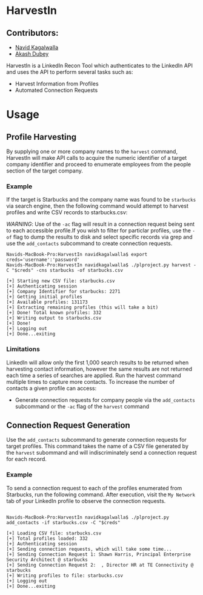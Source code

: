 # HarvestIn

## Contributors:

- [Navid Kagalwalla](https://github.com/NavidK27)
- [Akash Dubey](https://github.com/Sparkton)

HarvestIn is a LinkedIn Recon Tool which authenticates to the LinkedIn API and uses the API to perform several tasks such as:
 - Harvest Information from Profiles
 - Automated Connection Requests
 
# Usage

## Profile Harvesting

By supplying one or more company names to the `harvest` command,
HarvestIn will make API calls to acquire the numeric identifier of
a target company identifier and proceed to enumerate employees
from the people section of the target company.

### Example

If the target is Starbucks and the company name was
found to be `starbucks` via search engine, then the
following command would attempt to harvest profiles and write CSV
records to starbucks.csv:

_WARNING_: Use of the `-ac` flag will result in a connection request
being sent to each accessible profile.If you wish to filter for
particlar profiles, use the `-of` flag to dump the results to disk
and select specific records via grep and use the `add_contacts`
subcommand to create connection requests.

```
Navids-MacBook-Pro:HarvestIn navidkagalwalla$ export creds='username':'password'
Navids-MacBook-Pro:HarvestIn navidkagalwalla$ ./plproject.py harvest -C "$creds" -cns starbucks -of starbucks.csv

[+] Starting new CSV file: starbucks.csv
[+] Authenticating session
[+] Company Identifier for starbucks: 2271
[+] Getting initial profiles
[+] Available profiles: 131173
[+] Extracting remaining profiles (this will take a bit)
[+] Done! Total known profiles: 332
[+] Writing output to starbucks.csv
[+] Done!
[+] Logging out
[+] Done...exiting

```
### Limitations

LinkedIn will allow only the first 1,000 search results to be
returned when harvesting contact information, however the same
results are not returned each time a series of searches are
applied. Run the harvest command multiple times to capture more
contacts.
To increase the number of contacts a given profile
can access:
- Generate connection requests for company people via the `add_contacts`
subcommand or the `-ac` flag of the `harvest` command

## Connection Request Generation

Use the `add_contacts` subcommand to generate connection requests for
target profiles. This command takes the name of a CSV file generated
by the `harvest` subommand and will indiscriminately send a connection
request for each record.

### Example

To send a connection request to each of the profiles enumerated from 
Starbucks, run the following command. After execution, visit
the `My Network` tab of your LinkedIn profile to observe the connection
requests.

```

Navids-MacBook-Pro:HarvestIn navidkagalwalla$ ./plproject.py add_contacts -if starbucks.csv -C "$creds"

[+] Loading CSV file: starbucks.csv
[+] Total profiles loaded: 332
[+] Authenticating session
[+] Sending connection requests, which will take some time...
[+] Sending Connection Request 1: Shawn Harris, Principal Enterprise Security Architect @ starbucks
[+] Sending Connection Request 2:  , Director HR at TE Connectivity @ starbucks
[+] Writing profiles to file: starbucks.csv
[+] Logging out
[+] Done...exiting
```


